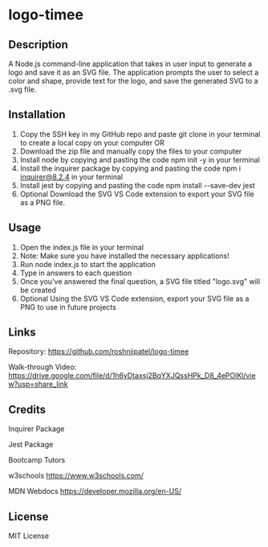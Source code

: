 # logo-timee

## Description

A Node.js command-line application that takes in user input to generate a logo and save it as an SVG file. The application prompts the user to select a color and shape, provide text for the logo, and save the generated SVG to a .svg file.

## Installation

1. Copy the SSH key in my GitHub repo and paste git clone <SSHKEY> in your terminal to create a local copy on your computer
OR
2. Download the zip file and manually copy the files to your computer
3. Install node by copying and pasting the code npm init -y in your terminal
4. Install the inquirer package by copying and pasting the code npm i inquirer@8.2.4 in your terminal
5. Install jest by copying and pasting the code npm install --save-dev jest
6. Optional Download the SVG VS Code extension to export your SVG file as a PNG file.

## Usage
1. Open the index.js file in your terminal
2. Note: Make sure you have installed the necessary applications!
3. Run node index.js to start the application
4. Type in answers to each question
5. Once you've answered the final question, a SVG file titled "logo.svg" will be created
6. Optional Using the SVG VS Code extension, export your SVG file as a PNG to use in future projects

## Links

Repository: https://github.com/roshniipatel/logo-timee 

Walk-through Video: https://drive.google.com/file/d/1h6yDtaxsj2BqYXJQssHPk_D8_4ePOlKl/view?usp=share_link  

## Credits

Inquirer Package

Jest Package 

Bootcamp Tutors

w3schools https://www.w3schools.com/

MDN Webdocs https://developer.mozilla.org/en-US/

## License

MIT License